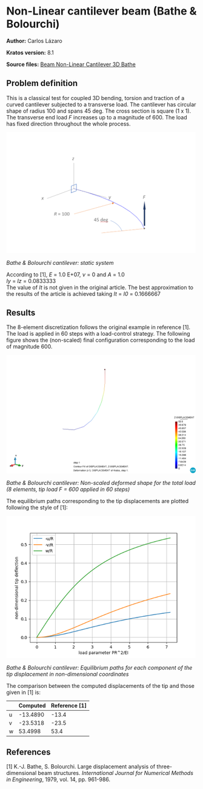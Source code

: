 # Non-Linear cantilever beam (Bathe & Bolourchi)

**Author:** Carlos Lázaro

**Kratos version:** 8.1

**Source files:** [Beam Non-Linear Cantilever 3D Bathe](https://github.com/KratosMultiphysics/Examples/tree/master/structural_mechanics/validation/beam_nonlinear_cantilever3D_bathe/source)

## Problem definition

This is a classical test for coupled 3D bending, torsion and traction of a curved cantilever subjected to a transverse load. The cantilever has circular shape of radius 100 and spans 45 deg. The cross section is square (1 x 1).
The transverse end load _F_ increases up to a magnitude of 600. The load has fixed direction throughout the whole process.

<img src="data/initial_configuration.png" width="500">

_Bathe & Bolourchi cantilever: static system_

According to [1], _E_ = 1.0 E+07, _ν_ = 0 and _A_ = 1.0  
_Iy_ = _Iz_ = 0.0833333  
The value of _It_ is not given in the original article. The best approximation to the results of the article is achieved taking _It_ = _I0_ = 0.1666667

## Results

The 8-element discretization follows the original example in reference [1]. The load is applied in 60 steps with a load-control strategy. The following figure shows the (non-scaled) final configuration corresponding to the load of magnitude 600.

<img src="data/deformed_configuration.png" width="500">

_Bathe & Bolourchi cantilever: Non-scaled deformed shape for the total load (8 elements, tip load F = 600 applied in 60 steps)_  

The equilibrium paths corresponding to the tip displacements are plotted following the style of [1]:

<img src="data/displacement_graph.png" width="500">

_Bathe & Bolourchi cantilever: Equilibrium paths for each component of the tip displacement in non-dimensional coordinates_  

The comparison between the computed displacements of the tip and those given in [1] is:  

|  | Computed | Reference [1]  
|--|----------|---------------  
|u | -13.4890 | -13.4  
|v | -23.5318 | -23.5  
|w |  53.4998 |  53.4  

## References

[1] K.-J. Bathe, S. Bolourchi. Large displacement analysis of three-dimensional beam structures. _International Journal for Numerical Methods in Engineering_, 1979, vol. 14, pp. 961-986.
